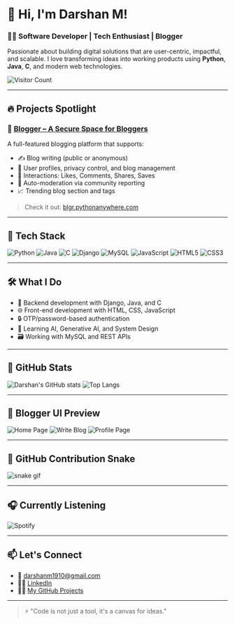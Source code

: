 # 👋 Hi, I'm Darshan M!

### 🧑‍💻 Software Developer | Tech Enthusiast | Blogger  
Passionate about building digital solutions that are user-centric, impactful, and scalable. I love transforming ideas into working products using **Python**, **Java**, **C**, and modern web technologies.

![Visitor Count](https://komarev.com/ghpvc/?username=darshanm1910&color=blue&style=flat)

---

## 🔥 Projects Spotlight

### 📰 [Blogger – A Secure Space for Bloggers](https://blgr.pythonanywhere.com/)
A full-featured blogging platform that supports:
- ✍️ Blog writing (public or anonymous)
- 👤 User profiles, privacy control, and blog management
- 💬 Interactions: Likes, Comments, Shares, Saves
- 🚨 Auto-moderation via community reporting
- 📈 Trending blog section and tags

> Check it out: [blgr.pythonanywhere.com](https://blgr.pythonanywhere.com)

---

## 🧰 Tech Stack

![Python](https://img.shields.io/badge/Python-3776AB?style=flat&logo=python&logoColor=white)
![Java](https://img.shields.io/badge/Java-007396?style=flat&logo=java&logoColor=white)
![C](https://img.shields.io/badge/C-00599C?style=flat&logo=c&logoColor=white)
![Django](https://img.shields.io/badge/Django-092E20?style=flat&logo=django&logoColor=white)
![MySQL](https://img.shields.io/badge/MySQL-4479A1?style=flat&logo=mysql&logoColor=white)
![JavaScript](https://img.shields.io/badge/JavaScript-F7DF1E?style=flat&logo=javascript&logoColor=black)
![HTML5](https://img.shields.io/badge/HTML5-E34F26?style=flat&logo=html5&logoColor=white)
![CSS3](https://img.shields.io/badge/CSS3-1572B6?style=flat&logo=css3&logoColor=white)

---

## 🛠️ What I Do

- 🔧 Backend development with Django, Java, and C
- 🌐 Front-end development with HTML, CSS, JavaScript
- 🔒 OTP/password-based authentication
- 🧠 Learning AI, Generative AI, and System Design
- 🗃️ Working with MySQL and REST APIs

---

## 🎯 GitHub Stats

![Darshan's GitHub stats](https://github-readme-stats.vercel.app/api?username=darshanm1910&show_icons=true&theme=tokyonight)
![Top Langs](https://github-readme-stats.vercel.app/api/top-langs/?username=darshanm1910&layout=compact&theme=tokyonight)

---

## 🎨 Blogger UI Preview

![Home Page](./screenshots/home.png)
![Write Blog](./screenshots/write_blog.png)
![Profile Page](./screenshots/profile.png)

---

## 🐍 GitHub Contribution Snake

![snake gif](https://github.com/darshanm1910/darshanm1910/blob/output/github-contribution-grid-snake.svg)

---

## 🎧 Currently Listening

![Spotify](https://spotify-github-profile.vercel.app/api/view?uid=your_spotify_id&cover_image=true&theme=novatorem&show_offline=false&background_color=121212&bar_color=53b14f&bar_color_cover=false)

---

## 📫 Let's Connect

- 📧 [darshanm1910@gmail.com](mailto:darshanm1910@gmail.com)
- 🧑‍💼 [LinkedIn](https://www.linkedin.com/in/your-link)
- 🧑‍💻 [My GitHub Projects](https://github.com/darshanm1910?tab=repositories)

---

> ⚡ "Code is not just a tool, it's a canvas for ideas."
